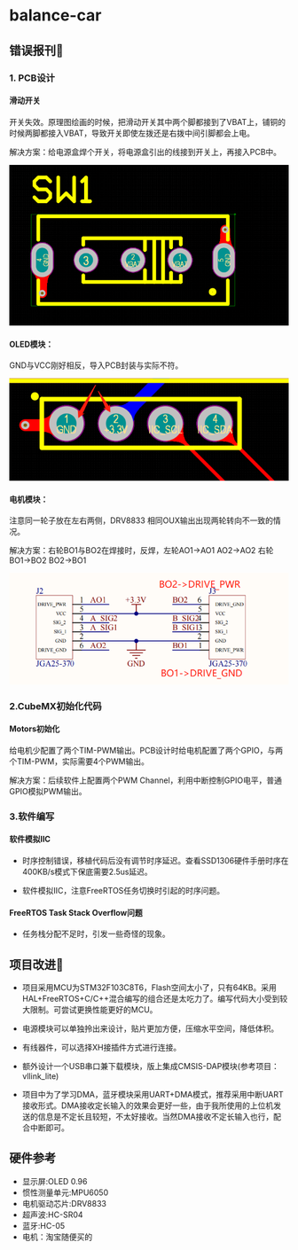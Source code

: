 # balance-car
## 错误报刊🚫

### 1. PCB设计

#### 滑动开关
开关失效。原理图绘画的时候，把滑动开关其中两个脚都接到了VBAT上，铺铜的时候两脚都接入VBAT，导致开关即使左拨还是右拨中间引脚都会上电。

解决方案：给电源盒焊个开关，将电源盒引出的线接到开关上，再接入PCB中。

![switch](https://github.com/canwoh/balance-car/blob/master/Docs/images/p3.png?raw=true)

#### OLED模块：
GND与VCC刚好相反，导入PCB封装与实际不符。

![PCB中OLED](https://github.com/canwoh/balance-car/blob/master/Docs/images/p1.png?raw=true)

#### 电机模块：
注意同一轮子放在左右两侧，DRV8833 相同OUX输出出现两轮转向不一致的情况。

解决方案：右轮BO1与BO2在焊接时，反焊，左轮AO1->AO1 AO2->AO2  右轮BO1->BO2 BO2->BO1

![Motor](https://github.com/canwoh/balance-car/blob/master/Docs/images/p2.png?raw=true)

### 2.CubeMX初始化代码
#### Motors初始化
给电机少配置了两个TIM-PWM输出。PCB设计时给电机配置了两个GPIO，与两个TIM-PWM，实际需要4个PWM输出。

解决方案：后续软件上配置两个PWM Channel，利用中断控制GPIO电平，普通GPIO模拟PWM输出。

### 3.软件编写
#### 软件模拟IIC
* 时序控制错误，移植代码后没有调节时序延迟。查看SSD1306硬件手册时序在400KB/s模式下保底需要2.5us延迟。

* 软件模拟IIC，注意FreeRTOS任务切换时引起的时序问题。

#### FreeRTOS Task Stack Overflow问题
* 任务栈分配不足时，引发一些奇怪的现象。

#### 


## 项目改进🧐
* 项目采用MCU为STM32F103C8T6，Flash空间太小了，只有64KB。采用HAL+FreeRTOS+C/C++混合编写的组合还是太吃力了。编写代码大小受到较大限制。可尝试更换性能更好的MCU。

* 电源模块可以单独拎出来设计，贴片更加方便，压缩水平空间，降低体积。

* 有线器件，可以选择XH接插件方式进行连接。

* 额外设计一个USB串口兼下载模块，版上集成CMSIS-DAP模块(参考项目：vllink_lite)

* 项目中为了学习DMA，蓝牙模块采用UART+DMA模式，推荐采用中断UART接收形式。DMA接收定长输入的效果会更好一些，由于我所使用的上位机发送的信息是不定长且较短，不太好接收。当然DMA接收不定长输入也行，配合中断即可。

## 硬件参考

* 显示屏:OLED 0.96
* 惯性测量单元:MPU6050
* 电机驱动芯片:DRV8833
* 超声波:HC-SR04
* 蓝牙:HC-05
* 电机：淘宝随便买的
